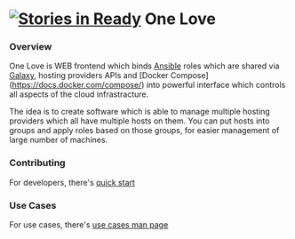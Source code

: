 [![Stories in Ready](https://badge.waffle.io/one-love/one-love.png?label=ready&title=Ready)](https://waffle.io/one-love/one-love)
One Love
========

### Overview
One Love is WEB frontend which binds [Ansible](https://www.ansible.com/) roles which are shared via [Galaxy](https://galaxy.ansible.com/), hosting providers APIs and [Docker Compose] (https://docs.docker.com/compose/) into powerful interface which controls all aspects of the cloud infrastracture.

The idea is to create software which is able to manage multiple hosting providers which all have multiple hosts on them. You can put hosts into groups and apply roles based on those groups, for easier management of large number of machines.

### Contributing
For developers, there's [quick start](doc/quick-start.md)

### Use Cases 
For use cases, there's [use cases man page](use_cases/README.md)
